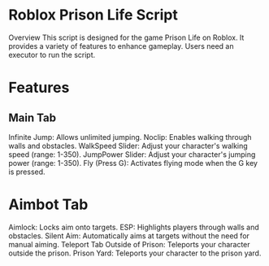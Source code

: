 
# Roblox Prison Life Script 
Overview
This script is designed for the game Prison Life on Roblox. It provides a variety of features to enhance gameplay. Users need an executor to run the script.

# Features
## Main Tab
Infinite Jump: Allows unlimited jumping.
Noclip: Enables walking through walls and obstacles.
WalkSpeed Slider: Adjust your character's walking speed (range: 1-350).
JumpPower Slider: Adjust your character's jumping power (range: 1-350).
Fly (Press G): Activates flying mode when the G key is pressed.

# Aimbot Tab
Aimlock: Locks aim onto targets.
ESP: Highlights players through walls and obstacles.
Silent Aim: Automatically aims at targets without the need for manual aiming.
Teleport Tab
Outside of Prison: Teleports your character outside the prison.
Prison Yard: Teleports your character to the prison yard.
